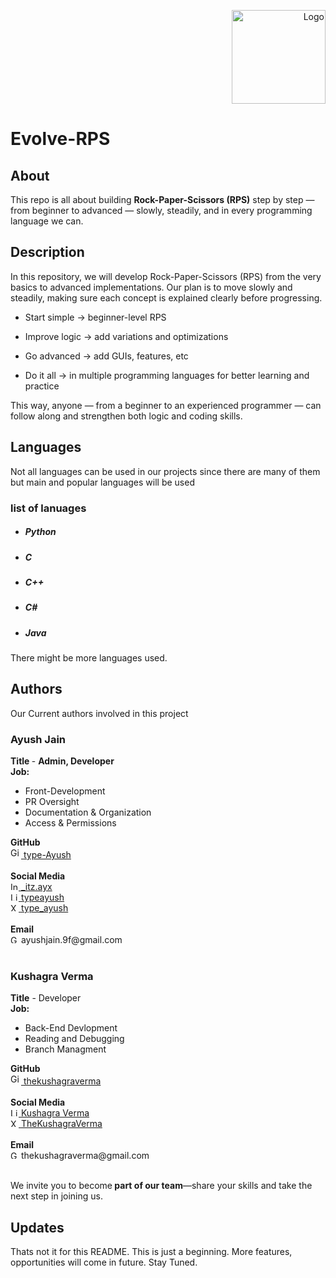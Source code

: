 <p align="right">
  <img src="https://res.cloudinary.com/dpqt4jkva/image/upload/cropped-Your_paragraph_text_1_hjr4hz" alt="Logo" width="150"/>
</p>

# Evolve-RPS
## About
This repo is all about building <b>Rock-Paper-Scissors (RPS)</b> step by step — from beginner to advanced — slowly, steadily, and in every programming language we can. 
<br>
## Description
In this repository, we will develop Rock-Paper-Scissors (RPS) from the very basics to advanced implementations.
Our plan is to move slowly and steadily, making sure each concept is explained clearly before progressing.

- Start simple → beginner-level RPS

- Improve logic → add variations and optimizations

- Go advanced → add GUIs, features, etc

- Do it all → in multiple programming languages for better learning and practice

This way, anyone — from a beginner to an experienced programmer — can follow along and strengthen both logic and coding skills.

## Languages
Not all languages can be used in our projects since there are many of them but main and popular languages will be used 

### list of lanuages
 - ##### Python
 - ##### C
 - ##### C++
 - ##### C#
 - ##### Java

There might be more languages used.

## Authors
Our Current authors involved in this project

### Ayush Jain 
<b> Title  </b> - <b> Admin, Developer </b><br>
<b> Job:    </b> 
- Front-Development
- PR Oversight <br>
- Documentation & Organization
- Access & Permissions
<div><b> GitHub </b></div>
<div><a href="https://github.com/type-Ayush">
  <img src="https://cdn-icons-png.flaticon.com/512/2111/2111432.png" width="17" alt="GitHub"/>
</a>
<a href="https://github.com/type-Ayush">type-Ayush</a></div><br>


<div><b>Social Media</b></div>
<div><a href="https://instagram.com/_itz.ayx">
  <img src="https://cdn-icons-png.flaticon.com/512/2111/2111463.png" width="13" alt="Instagram"/>
</a>
<a href="https://instagram.com/_itz.ayx">   _itz.ayx</a></div>
<div><a href="https://www.linkedin.com/in/typeayush">
  <img src="https://cdn-icons-png.flaticon.com/512/174/174857.png" width="13" alt="LinkedIn"/>
</a>
<a href="https://www.linkedin.com/in/typeayush/">typeayush</a></div>
<div><a href="https://x.com/type_ayush">
  <img src="https://cdn-icons-png.flaticon.com/512/5968/5968958.png" width="13" alt="X"/>
</a>
<a href="https://x.com/type_ayush">type_ayush</a></div><br>

<div><b>Email</b></div>
<div>
  <img src="https://cdn-icons-png.flaticon.com/512/732/732200.png" width="13" alt="Gmail"/>
</a>ayushjain.9f@gmail.com</a></div><br>

### Kushagra Verma
<b>Title</b> - </b>Developer</b><br>
<b>Job:     </b>
- Back-End Devlopment
- Reading and Debugging
- Branch Managment
<div><b> GitHub </b></div>
<div><a href="https://github.com/thekushagraverma">
  <img src="https://cdn-icons-png.flaticon.com/512/2111/2111432.png" width="17" alt="GitHub"/>
</a>
<a href="https://github.com/thekushagraverma">thekushagraverma</a></div><br>


<div><b>Social Media</b></div>

<div><a href="https://www.linkedin.com/in/thekushagraverma/">
  <img src="https://cdn-icons-png.flaticon.com/512/174/174857.png" width="13" alt="LinkedIn"/>
</a>
<a href="https://www.linkedin.com/in/thekushagraverma/">Kushagra Verma</a></div>
<div><a href="https://x.com/thekushagrav">
  <img src="https://cdn-icons-png.flaticon.com/512/5968/5968958.png" width="13" alt="X"/>
</a>
<a href="https://x.com/thekushagrav">TheKushagraVerma</a></div><br>

<div><b>Email</b></div>
<div>
  <img src="https://cdn-icons-png.flaticon.com/512/732/732200.png" width="13" alt="Gmail"/> 
</a>thekushagraverma@gmail.com</a></div><br>

We invite you to become<b> part of our team</b>—share your skills and take the next step in joining us.

## Updates

Thats not it for this README. This is just a beginning. More features, opportunities will come in future. Stay Tuned. 
